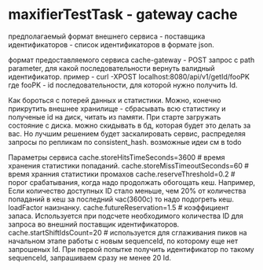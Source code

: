 # maxifierTestTask - gateway cache

предполагаемый формат внешнего сервиса - поставщика идентификаторов -  список идентификаторов в формате json.

формат предоставляемого сервиса   cache-gateway - POST запрос с path parameter, для какой последовательности вернуть валидный идентификатор.
пример - curl -XPOST localhost:8080/api/v1/getId/fooPK
где fooPK - id последовательности, для которой нужно получить Id.
 
 Как бороться с потерей данных и статистики.
 Можно, конечно прикрутить внешнее хранилище - сбрасывать всю статистику и полученые id на диск, читать из памяти. При старте загружать состояние с диска. можно скидывать в бд, которая будет это делать за вас.
 Но лучшим решением будет заскалировать сервис, распределяя запросы по репликам по consistent_hash.
возможные идеи см в todo

Параметры сервиса
cache.storeHitsTimeSeconds=3600 # время хранения статистики попаданий.
cache.storeMissTimeoutSeconds=60 # время хранния статистики промахов
cache.reserveThreshold=0.2 # порог срабатывания, когда надо продолжать обогощать кеш. Например, Если количество доступных ID стало меньше, чем 20% от количества попаданий в кеш за последний час(3600с) то надо подогреть кеш. loadFactor наизнанку. 
cache.futureReservation=1.5 # коэффициент запаса. Используется при подсчете необходимого количества ID для запроса во внешний поставщик идентификаторов.
cache.startShiftIdsCount=20 # используется для сглаживания пиков на начальном этапе работы с новым sequenceId, по которому еще нет запрошеных Id. При первой попытке получить идентификатор по такому sequenceId, запрашиваем сразу не менее 20 Id.


